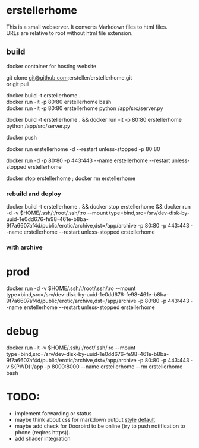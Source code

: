 # erstellerhome
This is a small webserver. It converts Markdown files to html files.  
URLs are relative to root without html file extension.


## build
docker container for hosting website

git clone git@github.com:ersteller/erstellerhome.git  
or 
git pull  

docker build -t erstellerhome .  
docker run -it -p 80:80 erstellerhome bash  
docker run -it -p 80:80 erstellerhome python /app/src/server.py  

docker build -t erstellerhome . && docker run -it -p 80:80  erstellerhome python /app/src/server.py  

docker push 

docker run erstellerhome -d --restart unless-stopped -p 80:80  

docker run -d -p 80:80 -p 443:443 --name erstellerhome --restart unless-stopped erstellerhome

docker stop erstellerhome ; docker rm erstellerhome

### rebuild and deploy
docker build -t erstellerhome . && docker stop erstellerhome && docker run -d -v $HOME/.ssh/:/root/.ssh/:ro --mount type=bind,src=/srv/dev-disk-by-uuid-1e0dd676-fe98-461e-b8ba-9f7a6607af4d/public/erotic/archive,dst=/app/archive -p 80:80 -p 443:443 --name erstellerhome --restart unless-stopped erstellerhome

### with archive
# prod
docker run -d -v $HOME/.ssh/:/root/.ssh/:ro --mount type=bind,src=/srv/dev-disk-by-uuid-1e0dd676-fe98-461e-b8ba-9f7a6607af4d/public/erotic/archive,dst=/app/archive -p 80:80 -p 443:443 --name erstellerhome --restart unless-stopped erstellerhome
# debug
docker run -it -v $HOME/.ssh/:/root/.ssh/:ro --mount type=bind,src=/srv/dev-disk-by-uuid-1e0dd676-fe98-461e-b8ba-9f7a6607af4d/public/erotic/archive,dst=/app/archive -p 80:80 -p 443:443 -v ${PWD}:/app -p 8000:8000 --name erstellerhome --rm erstellerhome bash


# TODO:
- implement forwarding or status 
- maybe think about css for markdown output  [style](https://github.com/jasonm23/markdown-css-themes/blob/gh-pages/markdown1.css) [default](https://raw.githubusercontent.com/richleland/pygments-css/master/default.css)
- maybe add check for Doorbird to be online (try to push notification to phone (reqires https)). 
- add shader integration
